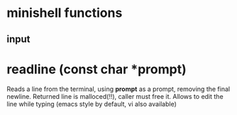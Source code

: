 # minishell functions

## input

# readline (const char *prompt)

Reads a line from the terminal, using **prompt** as a prompt, removing the final newline.
Returned line is malloced(!!), caller must free it.
Allows to edit the line while typing (emacs style by default, vi also available)